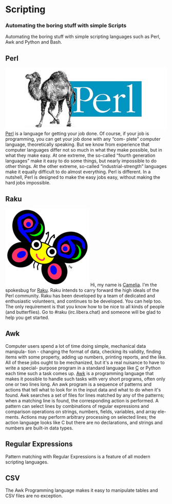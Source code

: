 # Scripting
### Automating the boring stuff with simple Scripts

Automating the boring stuff with simple scripting languages such as Perl, Awk and Python and Bash.

## Perl
![Perl](./perl.jpg)
[Perl](https://perl.org) is a language for getting your job done.
Of course, if your job is programming, you can get your job done with any “com-
plete” computer language, theoretically speaking. But we know from experience
that computer languages differ not so much in what they make possible, but in
what they make easy. At one extreme, the so-called “fourth generation languages”
make it easy to do some things, but nearly impossible to do other things. At the
other extreme, so-called “industrial-strength” languages make it equally difficult
to do almost everything.
Perl is different. In a nutshell, Perl is designed to make the easy jobs easy, without
making the hard jobs impossible.

## Raku
![Camelia, the Raku Bug](./camelia.png)
Hi, my name is [Camelia]("https://en.wikipedia.org/wiki/Raku_(programming_language)#Mascot"). I'm the spokesbug for [Raku](https://raku.org). Raku intends to carry forward the high ideals of the Perl community. Raku has been developed by a team of dedicated and enthusiastic volunteers, and continues to be developed. You can help too. The only requirement is that you know how to be nice to all kinds of people (and butterflies). Go to #raku (irc.libera.chat) and someone will be glad to help you get started.

## Awk
Computer users spend a lot of time doing simple, mechanical data manipula-
tion - changing the format of data, checking its validity, finding items with
some property, adding up numbers, printing reports, and the like. All of these
jobs ought to be mechanized, but it's a real nuisance to have to write a special-
purpose program in a standard language like [C](https://en.wikipedia.org/wiki/C_(programming_language)) or Python each time such a task
comes up.
[Awk](https://en.wikipedia.org/wiki/AWK) is a programming language that makes it possible to handle such tasks
with very short programs, often only one or two lines long. An awk program is
a sequence of patterns and actions that tell what to look for in the input data
and what to do when it's found. Awk searches a set of files for lines matched
by any of the patterns; when a matching line is found, the corresponding action
is performed. A pattern can select lines by combinations of regular expressions
and comparison operations on strings, numbers, fields, variables, and array ele-
ments. Actions may perform arbitrary processing on selected lines; the action
language looks like C but there are no declarations, and strings and numbers
are built-in data types.

## Regular Expressions
Pattern matching with Regular Expressions is a feature of all modern scripting languages.


## CSV
The Awk Programming language makes it easy to manipulate tables and CSV files are no exception.

##  
